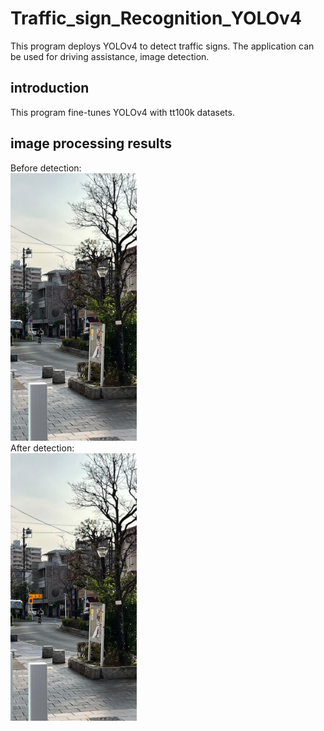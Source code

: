 # Traffic_sign_Recognition_YOLOv4
This program deploys YOLOv4 to detect traffic signs. The application can be used for driving assistance, image detection.

## introduction
This program fine-tunes YOLOv4 with tt100k datasets.


## image processing results
Before detection:\
<img src="jap03_origin.jpg" alt="Before detection" height="40%" width="40%" style="center"/>\
After detection:\
<img src="jap03.jpg" alt="After detection" style="center"  height="40%" width="40%"/>

